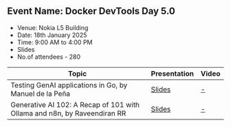 ## Event Name: Docker DevTools Day 5.0 

-  Venue: Nokia L5 Building
-  Date: 18th January 2025
-  Time: 9:00 AM to 4:00 PM
-  Slides
-  No.of attendees - 280


| Topic | Presentation | Video |
|-------|--------------|-------|
| Testing GenAI applications in Go, by Manuel de la Peña | [Slides](./Testing_GenAI_apps_in_Go.pdf) | [ - ]() |
| Generative AI 102: A Recap of 101 with Ollama and n8n, by Raveendiran RR | [Slides](./Generative_AI_102.pptx) | [ - ]() |

